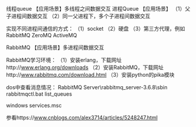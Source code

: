 
线程queue
【应用场景】多线程之间数据交互
进程Queue
【应用场景】
（1）父子进程间数据交互
（2）同一父进程下，多个子进程间数据交互

实现不同进程间通信的方式：
（1）socket
（2）硬盘
（3）第三方代理，例如
    RabbitMQ
    ZeroMQ
    ActiveMQ


RabbitMQ
【应用场景】多进程间数据交互


RabbitMQ学习环境：
（1）安装erlang，下载网址http://www.erlang.org/downloads
（2）安装RabbitMQ，下载网址http://www.rabbitmq.com/download.html
（3）安装python的pika模块

dos中查看消息情况：
    RabbitMQ Server\rabbitmq_server-3.6.8\sbin
    rabbitmqctl.bat list_queues

windows services.msc

参看https://www.cnblogs.com/alex3714/articles/5248247.html






